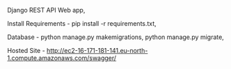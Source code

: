 Django REST API Web app,


Install Requirements - pip install -r requirements.txt,


Database - python manage.py makemigrations, python manage.py migrate,


Hosted Site - http://ec2-16-171-181-141.eu-north-1.compute.amazonaws.com/swagger/
